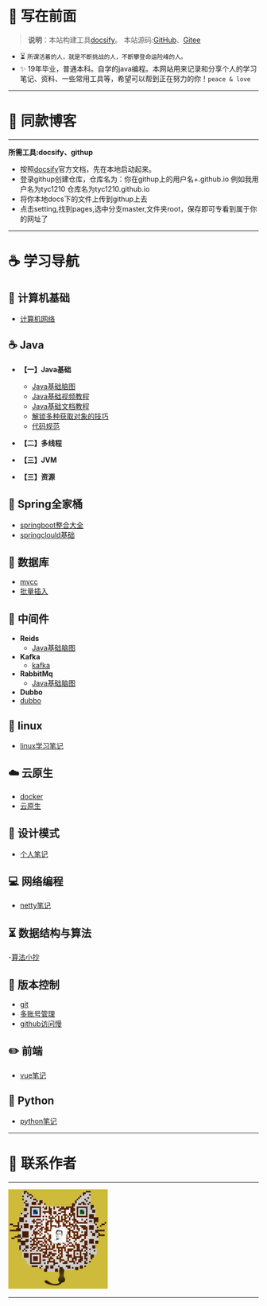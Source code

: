 # 🎨 写在前面

> <b>说明</b>：本站构建工具[docsify](https://docsify.js.org/#/)。 本站源码:[GitHub](https://github.com/tyc1210/tyc1210.github.io)、[Gitee](https://gitee.com/tyc12345/docs)

* ⏳  `所谓活着的人，就是不断挑战的人，不断攀登命运险峰的人。`
* ✨ 19年毕业，普通本科。自学的java编程。本网站用来记录和分享个人的学习笔记、资料、一些常用工具等，希望可以帮到正在努力的你！`peace & love`

---

# 🔑 同款博客
---
**所需工具:docsify、githup**
- 按照[docsify](https://docsify.js.org/#/zh-cn/)官方文档，先在本地启动起来。
- 登录githup创建仓库，仓库名为：你在githup上的用户名+.github.io 例如我用户名为tyc1210 仓库名为tyc1210.github.io
- 将你本地docs下的文件上传到githup上去
- 点击setting,找到pages,选中分支master,文件夹root，保存即可专看到属于你的网址了

---
# ☕ 学习导航

## 🚀 计算机基础
- [计算机网络](https://www.yuque.com/tyc-cc/hgythh/nae0ot)

## ☕️ Java
- **【一】Java基础**
	- [Java基础脑图]()
	- [Java基础视频教程]()
	- [Java基础文档教程]()
	- [解锁多种获取对象的技巧](https://mp.weixin.qq.com/s/aZg9SZT3DWkCkEsjlUjTtQ)
	- [代码规范](https://www.yuque.com/tyc-cc/tp08p3/rfmb0k)

- **【二】多线程**
- **【三】JVM**
- **【三】资源**

## 🍿 Spring全家桶
- [springboot整合大全](https://zhuanlan.zhihu.com/p/145063307)
- [springclould基础](https://mp.weixin.qq.com/s/g0br3PfTmm8C_nkKbzE_ig)
## 📜 数据库
- [mvcc](https://mp.weixin.qq.com/s/bghdFtuv6TT2s-mqDECnqQ)
- [批量插入](https://mp.weixin.qq.com/s/bghdFtuv6TT2s-mqDECnqQ)
## 🔗 中间件
- **Reids**
	* [Java基础脑图]()
- **Kafka**
	- [kafka](https://www.yuque.com/tyc-cc/hgythh/kuvd5c)
- **RabbitMq**
	* [Java基础脑图]()	
- **Dubbo**
- [dubbo](https://mp.weixin.qq.com/s/2qSA6aJn6KRXrATVE44k0w)	
	
## 🐧 linux
- [linux学习笔记](https://www.yuque.com/tyc-cc/hgythh/eyssr1)

## ☁️ 云原生
- [docker](https://www.yuque.com/tyc-cc/hgythh/puu6e3)
- [云原生](https://www.yuque.com/leifengyang/oncloud/ctiwgo)

## 💭 设计模式
- [个人笔记](https://www.yuque.com/tyc-cc/hgythh/lys8gy)
	
## 💻 网络编程
- [netty笔记](https://www.yuque.com/tyc-cc/hgythh/kc9oye)
	
## ⏳ 数据结构与算法
-[算法小抄](https://labuladong.gitee.io/algo/)
## 🔧 版本控制
- [git](https://www.yuque.com/tyc-cc/hgythh/qg2hm7)
- [多账号管理](https://blog.csdn.net/thewindkee/article/details/88552357?utm_medium=distribute.pc_relevant.none-task-blog-2~default~baidujs_title~default-1.no_search_link&spm=1001.2101.3001.4242.2)
- [github访问慢](https://blog.csdn.net/wjhsmart/article/details/105770492)
## ✏️ 前端
- [vue笔记](https://www.yuque.com/tyc-cc/hgythh/ipeus0)
## 🐍 Python
- [python笔记](https://www.yuque.com/tyc-cc/hgythh/tmgzf5)


---

# 🎅 联系作者
---

<p align="left">
        <img src="./_coverpage.assets/me_wx.png" width="200" height="200"/>
</p>

---

